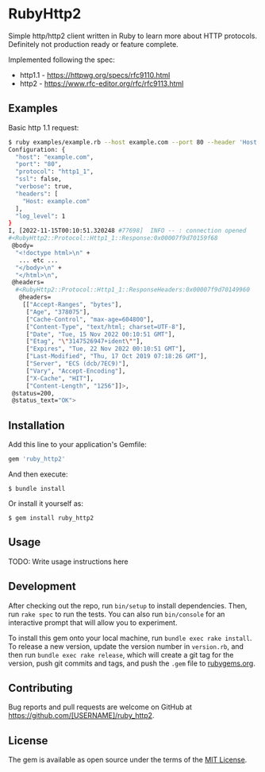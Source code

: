 # RubyHttp2

Simple http/http2 client written in Ruby to learn more about HTTP protocols.
Definitely not production ready or feature complete.

Implemented following the spec:
- http1.1 - https://httpwg.org/specs/rfc9110.html
- http2 - https://www.rfc-editor.org/rfc/rfc9113.html

## Examples

Basic http 1.1 request:

```bash
$ ruby examples/example.rb --host example.com --port 80 --header 'Host: example.com'
Configuration: {
  "host": "example.com",
  "port": "80",
  "protocol": "http1_1",
  "ssl": false,
  "verbose": true,
  "headers": [
    "Host: example.com"
  ],
  "log_level": 1
}
I, [2022-11-15T00:10:51.320248 #77698]  INFO -- : connection opened
#<RubyHttp2::Protocol::Http1_1::Response:0x00007f9d70159f68
 @body=
  "<!doctype html>\n" +
   ... etc ...
  "</body>\n" +
  "</html>\n",
 @headers=
  #<RubyHttp2::Protocol::Http1_1::ResponseHeaders:0x00007f9d70149960
   @headers=
    [["Accept-Ranges", "bytes"],
     ["Age", "378075"],
     ["Cache-Control", "max-age=604800"],
     ["Content-Type", "text/html; charset=UTF-8"],
     ["Date", "Tue, 15 Nov 2022 00:10:51 GMT"],
     ["Etag", "\"3147526947+ident\""],
     ["Expires", "Tue, 22 Nov 2022 00:10:51 GMT"],
     ["Last-Modified", "Thu, 17 Oct 2019 07:18:26 GMT"],
     ["Server", "ECS (dcb/7EC9)"],
     ["Vary", "Accept-Encoding"],
     ["X-Cache", "HIT"],
     ["Content-Length", "1256"]]>,
 @status=200,
 @status_text="OK">
```

## Installation

Add this line to your application's Gemfile:

```ruby
gem 'ruby_http2'
```

And then execute:

    $ bundle install

Or install it yourself as:

    $ gem install ruby_http2

## Usage

TODO: Write usage instructions here

## Development

After checking out the repo, run `bin/setup` to install dependencies. Then, run `rake spec` to run the tests. You can also run `bin/console` for an interactive prompt that will allow you to experiment.

To install this gem onto your local machine, run `bundle exec rake install`. To release a new version, update the version number in `version.rb`, and then run `bundle exec rake release`, which will create a git tag for the version, push git commits and tags, and push the `.gem` file to [rubygems.org](https://rubygems.org).

## Contributing

Bug reports and pull requests are welcome on GitHub at https://github.com/[USERNAME]/ruby_http2.


## License

The gem is available as open source under the terms of the [MIT License](https://opensource.org/licenses/MIT).
